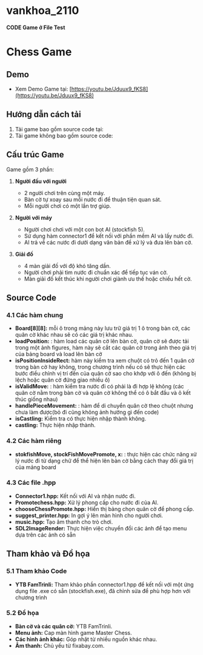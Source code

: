 # vankhoa_2110
**CODE Game ở File Test**
# Chess Game

## Demo
- Xem Demo Game tại: [https://youtu.be/Jduux9_fKS8](https://youtu.be/Jduux9_fKS8)

## Hướng dẫn cách tải
1. Tải game bao gồm source code tại: 
2. Tải game không bao gồm source code: 

## Cấu trúc Game
Game gồm 3 phần:
1. **Người đấu với người**
   - 2 người chơi trên cùng một máy.
   - Bàn cờ tự xoay sau mỗi nước đi để thuận tiện quan sát.
   - Mỗi người chơi có một lần trợ giúp.
   
2. **Người với máy**
   - Người chơi chơi với một con bot AI (stockfish 5).
   - Sử dụng hàm connector1 để kết nối với phần mềm AI và lấy nước đi.
   - AI trả về các nước đi dưới dạng văn bản để xử lý và đưa lên bàn cờ.

3. **Giải đố**
   - 4 màn giải đố với độ khó tăng dần.
   - Người chơi phải tìm nước đi chuẩn xác để tiếp tục ván cờ.
   - Màn giải đố kết thúc khi người chơi giành ưu thế hoặc chiếu hết cờ.

## Source Code
### 4.1 Các hàm chung
- **Board[8][8]:** mỗi ô trong mảng này lưu trữ giá trị 1 ô trong bàn cờ, các quân cờ khác nhau sẽ có các giá trị khác nhau.
- **loadPosition:** : hàm load các quân cờ lên bàn cờ, quân cờ sẽ được tải trong một ảnh figures, hàm này sẽ cắt các quân cờ trong ảnh theo giá trị của bảng board và load lên bàn cờ
- **isPositionInsideRect:** hàm này kiểm tra xem chuột có trỏ đến 1 quân cờ trong bàn cờ hay không, trong chương trình nếu có sẽ thực hiện các bước điều chỉnh vị trí đến của quân cờ sao cho khớp với ô đến (không bị lệch hoặc quân cờ đứng giao nhiều ô)
- **isValidMove:** : hàm kiểm tra nước đi có phải là đi hợp lệ không (các quân cờ nằm trong bàn cờ và quân cờ không thể có ô bắt đầu và ô kết thúc giống nhau)
- **handlePieceMovement:** : hàm để di chuyển quân cờ theo chuột nhưng chưa làm được(bỏ đi cũng không ảnh hưởng gì đến code)
- **isCastling:** Kiểm tra có thực hiện nhập thành không.
- **castling:** Thực hiện nhập thành.

### 4.2 Các hàm riêng
- **stokfishMove, stockFishMovePromote, x:** : thực hiện các chức năng xử lý nước đi từ dạng chữ để thể hiện lên bàn cờ bằng cách thay đổi giá trị của mảng board

### 4.3 Các file .hpp
- **Connector1.hpp:** Kết nối với AI và nhận nước đi.
- **Promotechess.hpp:** Xử lý phong cấp cho nước đi của AI.
- **chooseChessPromote.hpp:** Hiển thị bảng chọn quân cờ để phong cấp.
- **suggest_printer.hpp:** In gợi ý lên màn hình cho người chơi.
- **music.hpp:** Tạo âm thanh cho trò chơi.
- **SDL2ImageRender:** Thực hiện việc chuyển đổi các ảnh để tạo menu dựa trên các ảnh có sẵn

## Tham khảo và Đồ họa
### 5.1 Tham khảo Code
- **YTB FamTrinli:** Tham khảo phần connector1.hpp để kết nối với một ứng dụng file .exe có sẵn (stockfish.exe), đã chỉnh sửa để phù hợp hơn với chương trình
### 5.2 Đồ họa
- **Bàn cờ và các quân cờ:** YTB FamTrinli.
- **Menu ảnh:** Cap màn hình game Master Chess.
- **Các hình ảnh khác:** Góp nhặt từ nhiều nguồn khác nhau.
- **Âm thanh:** Chủ yếu từ fixabay.com.

